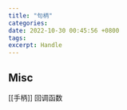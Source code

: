 ```yaml
---
title: "句柄"
categories: 
date: 2022-10-30 00:45:56 +0800
tags: 
excerpt: Handle
---
```













## Misc

[[手柄]]
回调函数
